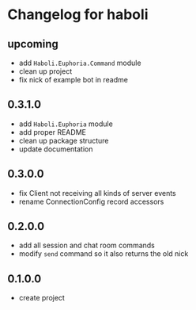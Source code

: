 # Changelog for haboli

## upcoming
- add `Haboli.Euphoria.Command` module
- clean up project
- fix nick of example bot in readme

## 0.3.1.0
- add `Haboli.Euphoria` module
- add proper README
- clean up package structure
- update documentation

## 0.3.0.0
- fix Client not receiving all kinds of server events
- rename ConnectionConfig record accessors

## 0.2.0.0
- add all session and chat room commands
- modify `send` command so it also returns the old nick

## 0.1.0.0
- create project
